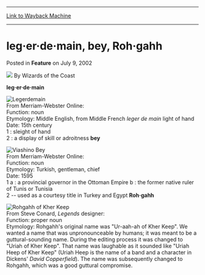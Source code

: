 
---
[Link to Wayback Machine](https://web.archive.org/web/20211020062029/https://magic.wizards.com/en/articles/archive/feature/leg%C2%B7er%C2%B7de%C2%B7main-bey-roh%C2%B7gahh-2002-07-09)

[_metadata_:wayback_url]:- "https://magic.wizards.com/en/articles/archive/feature/leg%C2%B7er%C2%B7de%C2%B7main-bey-roh%C2%B7gahh-2002-07-09"
[_metadata_:wayback_raw_url]:- "https://web.archive.org/web/20211020062029id_/https://magic.wizards.com/en/articles/archive/feature/leg%C2%B7er%C2%B7de%C2%B7main-bey-roh%C2%B7gahh-2002-07-09"
[_metadata_:wayback_capture_timestamp]:- "2021-10-20 06:20:29+00:00"
[_metadata_:description]:- "leg·er·de·main From Merriam-Webster Online: Function: noun Etymology: Middle English, from Middle French leger de main light of hand Date: 15th century 1 : sleight of hand 2 : a display of skill or adroitness bey From Merriam-Webster Online: Function: noun Etymology: Turkish, gentleman, chief Date: 1595 1 a : a provincial governor in the Ottoman Empire b : the former native"
[_metadata_:generator]:- "Drupal 7 (http://drupal.org)"
---


leg·er·de·main, bey, Roh·gahh
=============================



 Posted in **Feature**
 on July 9, 2002 






![](https://media.magic.wizards.com/styles/auth_small/public/images/person/wizards_author.jpg)
By Wizards of the Coast











**leg·er·de·main**

![Legerdemain](http://gatherer.wizards.com/Handlers/Image.ashx?type=card&name=Legerdemain)  
 From Merriam-Webster Online:  
 Function: noun  
 Etymology: Middle English, from Middle French *leger de main* light of hand  
 Date: 15th century  
 1 : sleight of hand  
 2 : a display of skill or adroitness
 **bey**

![Viashino Bey](http://gatherer.wizards.com/Handlers/Image.ashx?type=card&name=Viashino+Bey)  
 From Merriam-Webster Online:  
 Function: noun  
 Etymology: Turkish, gentleman, chief  
 Date: 1595  
 1 a : a provincial governor in the Ottoman Empire b : the former native ruler of Tunis or Tunisia  
 2 -- used as a courtesy title in Turkey and Egypt
 **Roh·gahh**

![Rohgahh of Kher Keep](http://gatherer.wizards.com/Handlers/Image.ashx?type=card&name=Rohgahh+of+Kher+Keep)  
 From Steve Conard, *Legends* designer:  
 Function: proper noun  
 Etymology: Rohgahh's original name was "Ur-aah-ah of Kher Keep". We wanted a name that was unpronounceable by humans; it was meant to be a guttural-sounding name. During the editing process it was changed to "Uriah of Kher Keep". That name was laughable as it sounded like "Uriah Heep of Kher Keep" (Uriah Heep is the name of a band and a character in Dickens' *David Copperfield*). The name was subsequently changed to Rohgahh, which was a good guttural compromise.





